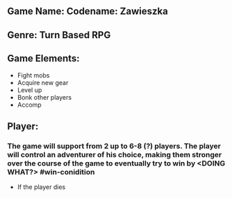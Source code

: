 
## **Game Name:** Codename: Zawieszka
## **Genre**: Turn Based RPG
## **Game Elements:**
- Fight mobs
- Acquire new gear
- Level up
- Bonk other players
- Accomp

## **Player:**
### The game will support from 2 up to 6-8 (?) players. The player will control an adventurer of his choice, making them stronger over the course of the game to eventually try to win by <DOING WHAT?> #win-conidition
- If the player dies 

